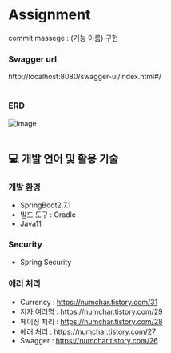 # Assignment
commit massege : (기능 이름) 구현
### Swagger url
http://localhost:8080/swagger-ui/index.html#/
<br></br>
### ERD
![image](https://user-images.githubusercontent.com/43610417/189479484-0e605974-00d4-4cb5-ab57-8987d4931d5b.png)
<br></br>
## 💻 개발 언어 및 활용 기술

### 개발 환경 
* SpringBoot2.7.1
* 빌드 도구 : Gradle
* Java11
### Security 
* Spring Security
### 에러 처리
* Currency : https://numchar.tistory.com/31
* 저자 여러명 : https://numchar.tistory.com/29
* 페이징 처리 : https://numchar.tistory.com/28
* 에러 처리 : https://numchar.tistory.com/27
* Swagger : https://numchar.tistory.com/26
